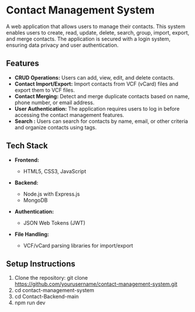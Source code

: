 # Contact Management System

A web application that allows users to manage their contacts. This system enables users to create, read, update, delete, search, group, import, export, and merge contacts. The application is secured with a login system, ensuring data privacy and user authentication.

## Features

- **CRUD Operations:** Users can add, view, edit, and delete contacts.
- **Contact Import/Export:** Import contacts from VCF (vCard) files and export them to VCF files.
- **Contact Merging:** Detect and merge duplicate contacts based on name, phone number, or email address.
- **User Authentication:** The application requires users to log in before accessing the contact management features.
- **Search :** Users can search for contacts by name, email, or other criteria and organize contacts using tags.


## Tech Stack

- **Frontend:**
  - HTML5, CSS3, JavaScript
  
- **Backend:**
  - Node.js with Express.js
  - MongoDB 
  
- **Authentication:**
  - JSON Web Tokens (JWT)
  
- **File Handling:**
  - VCF/vCard parsing libraries for import/export

## Setup Instructions

1. Clone the repository:
   git clone https://github.com/yourusername/contact-management-system.git
2. cd contact-management-system
3. cd Contact-Backend-main
4. npm run dev


